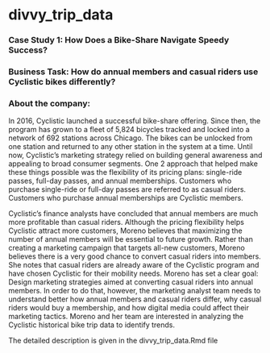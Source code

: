 # divvy_trip_data
### Case Study 1: How Does a Bike-Share Navigate Speedy Success?

### Business Task:  How do annual members and casual riders use Cyclistic bikes differently?

### About the company: 
In 2016, Cyclistic launched a successful bike-share offering. Since then, the program has grown to a fleet of 5,824 bicycles tracked and locked into a network of 692 stations across Chicago. The bikes can be unlocked from one station and returned to any other station in the system at a time. Until now, Cyclistic’s marketing strategy relied on building general awareness and appealing to broad consumer segments. One 2 approach that helped make these things possible was the flexibility of its pricing plans: single-ride passes, full-day passes, and annual memberships. Customers who purchase single-ride or full-day passes are referred to as casual riders. Customers who purchase annual memberships are Cyclistic members. 

Cyclistic’s finance analysts have concluded that annual members are much more profitable than casual riders. Although the pricing flexibility helps Cyclistic attract more customers, Moreno believes that maximizing the number of annual members will be essential to future growth. Rather than creating a marketing campaign that targets all-new customers, Moreno believes there is a very good chance to convert casual riders into members. She notes that casual riders are already aware of the Cyclistic program and have chosen Cyclistic for their mobility needs. Moreno has set a clear goal: Design marketing strategies aimed at converting casual riders into annual members. In order to do that, however, the marketing analyst team needs to understand better how annual members and casual riders differ, why casual riders would buy a membership, and how digital media could affect their marketing tactics. Moreno and her team are interested in analyzing the Cyclistic historical bike trip data to identify trends. 

The detailed description is given in the divvy_trip_data.Rmd file 

